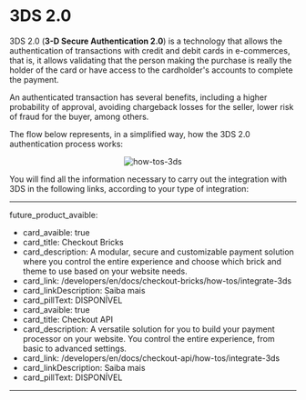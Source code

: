 # 3DS 2.0

3DS 2.0 (**3-D Secure Authentication 2.0**) is a technology that allows the authentication of transactions with credit and debit cards in e-commerces, that is, it allows validating that the person making the purchase is really the holder of the card or have access to the cardholder's accounts to complete the payment.

An authenticated transaction has several benefits, including a higher probability of approval, avoiding chargeback losses for the seller, lower risk of fraud for the buyer, among others.

The flow below represents, in a simplified way, how the 3DS 2.0 authentication process works:

<center>

![how-tos-3ds](how-tos/improve-approval-3ds-en.gif)

</center>

You will find all the information necessary to carry out the integration with 3DS in the following links, according to your type of integration:

---
future_product_avaible: 
 - card_avaible: true
 - card_title: Checkout Bricks
 - card_description: A modular, secure and customizable payment solution where you control the entire experience and choose which brick and theme to use based on your website needs.
 - card_link: /developers/en/docs/checkout-bricks/how-tos/integrate-3ds
 - card_linkDescription: Saiba mais
 - card_pillText: DISPONÍVEL
 - card_avaible: true
 - card_title: Checkout API
 - card_description: A versatile solution for you to build your payment processor on your website. You control the entire experience, from basic to advanced settings.
 - card_link: /developers/en/docs/checkout-api/how-tos/integrate-3ds
 - card_linkDescription: Saiba mais
 - card_pillText: DISPONÍVEL
---